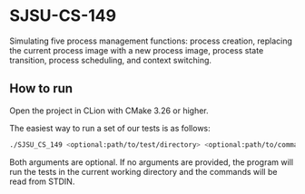 # SJSU-CS-149
Simulating five process management functions: process creation, replacing the current process image with
a new process image, process state transition, process scheduling, and context switching.

## How to run

Open the project in CLion with CMake 3.26 or higher.

The easiest way to run a set of our tests is as follows:

```bash
./SJSU_CS_149 <optional:path/to/test/directory> <optional:path/to/commands>
```

Both arguments are optional. If no arguments are provided, the program will run the tests in the current working 
directory and the commands will be read from STDIN.